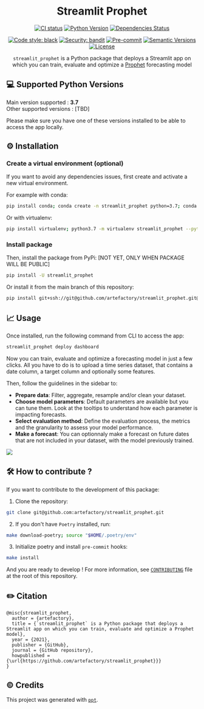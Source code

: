 <div align="center">
<h1>Streamlit Prophet</h1>

[![CI status](https://github.com/artefactory/streamlit_prophet/actions/workflows/ci.yml/badge.svg?branch%3Amain&event%3Apush)](https://github.com/artefactory/streamlit_prophet/actions/workflows/ci.yml?query=branch%3Amain)
[![Python Version](https://img.shields.io/badge/Python-3.7-informational.svg)](#supported-python-versions)
[![Dependencies Status](https://img.shields.io/badge/dependabots-active-informational.svg)](https://github.com/artefactory/streamlit_prophet}/pulls?utf8=%E2%9C%93&q=is%3Apr%20author%3Aapp%2Fdependabot)

[![Code style: black](https://img.shields.io/badge/code%20style-black-000000.svg)](https://github.com/psf/black)
[![Security: bandit](https://img.shields.io/badge/security-bandit-informational.svg)](https://github.com/PyCQA/bandit)
[![Pre-commit](https://img.shields.io/badge/pre--commit-enabled-informational?logo=pre-commit&logoColor=white)](https://github.com/artefactory/streamlit_prophet}/blob/main/.pre-commit-config.yaml)
[![Semantic Versions](https://img.shields.io/badge/%F0%9F%9A%80-semantic%20versions-informational.svg)](https://github.com/artefactory/streamlit_prophet/releases)
[![License](https://img.shields.io/badge/License-Private%20Use-informational.svg)](https://github.com/artefactory/streamlit_prophet}/blob/main/LICENSE)

`streamlit_prophet` is a Python package that deploys a Streamlit app on which you can 
train, evaluate and optimize a [Prophet](https://facebook.github.io/prophet/) forecasting model

</div>


## 💻 Supported Python Versions

<p>Main version supported : <strong>3.7</strong> <br>
Other supported versions : [TBD] </p>

Please make sure you have one of these versions installed to be able to access the app locally.


## ⚙️ Installation


### Create a virtual environment (optional)
If you want to avoid any dependencies issues, first create and activate a new virtual environment.

For example with conda:
```bash
pip install conda; conda create -n streamlit_prophet python=3.7; conda activate streamlit_prophet
```

Or with virtualenv:
```bash
pip install virtualenv; python3.7 -m virtualenv streamlit_prophet --python=python3.7; source streamlit_prophet/bin/activate
```


### Install package
Then, install the package from PyPi: [NOT YET, ONLY WHEN PACKAGE WILL BE PUBLIC]

```bash
pip install -U streamlit_prophet
```


Or install it from the main branch of this repository:

```bash
pip install git+ssh://git@github.com/artefactory/streamlit_prophet.git@main
```


## 📈 Usage

Once installed, run the following command from CLI to access the app:

```bash
streamlit_prophet deploy dashboard
```

Now you can train, evaluate and optimize a forecasting model in just a few clicks.
All you have to do is to upload a time series dataset, that contains a date column, a target column and optionally some features.

Then, follow the guidelines in the sidebar to:

* <strong>Prepare data</strong>: Filter, aggregate, resample and/or clean your dataset.
* <strong>Choose model parameters</strong>: Default parameters are available but you can tune them.
Look at the tooltips to understand how each parameter is impacting forecasts.
* <strong>Select evaluation method</strong>: Define the evaluation process, the metrics and the granularity to
assess your model performance.
* <strong>Make a forecast</strong>: You can optionnaly make a forecast on future dates that are not included in your dataset,
with the model previously trained.

![](demo.gif)

## 🛠️ How to contribute ?

If you want to contribute to the development of this package:

1. Clone the repository:

```bash
git clone git@github.com:artefactory/streamlit_prophet.git
```

2. If you don't have `Poetry` installed, run:

```bash
make download-poetry; source "$HOME/.poetry/env"
```

3. Initialize poetry and install `pre-commit` hooks:

```bash
make install
```

And you are ready to develop ! For more information, see [`CONTRIBUTING`](https://github.com/artefactory/streamlit_prophet/blob/main/CONTRIBUTING.md) file at the root of this repository.


## ✏️ Citation

```
@misc{streamlit_prophet,
  author = {artefactory},
  title = {`streamlit_prophet` is a Python package that deploys a Streamlit app on which you can train, evaluate and optimize a Prophet model},
  year = {2021},
  publisher = {GitHub},
  journal = {GitHub repository},
  howpublished = {\url{https://github.com/artefactory/streamlit_prophet}}}
}
```

## ©️ Credits

This project was generated with [`ppt`](https://github.com/artefactory/ppt).
